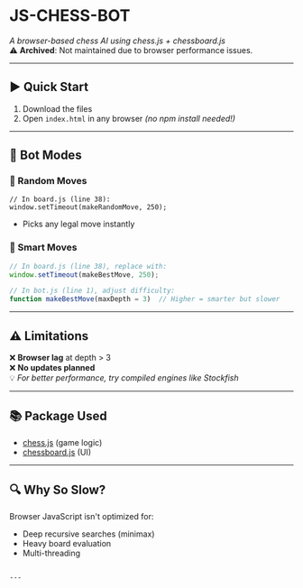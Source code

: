 # JS-CHESS-BOT  
*A browser-based chess AI using chess.js + chessboard.js*  
⚠️ **Archived**: Not maintained due to browser performance issues.  

---

## ▶️ Quick Start  
1. Download the files  
2. Open `index.html` in any browser *(no npm install needed!)*  

---

## 🤖 Bot Modes  
### 🎲 Random Moves  
```
// In board.js (line 38):
window.setTimeout(makeRandomMove, 250); 
```
- Picks any legal move instantly  

### 🧠 Smart Moves  
```js
// In board.js (line 38), replace with:
window.setTimeout(makeBestMove, 250);

// In bot.js (line 1), adjust difficulty:
function makeBestMove(maxDepth = 3)  // Higher = smarter but slower
```

---

## ⚠️ Limitations  
❌ **Browser lag** at depth > 3  
❌ **No updates planned**  
💡 *For better performance, try compiled engines like Stockfish*

---

## 📚 Package Used  
- [chess.js](https://github.com/jhlywa/chess.js) (game logic)  
- [chessboard.js](http://chessboardjs.com) (UI)  

---

## 🔍 Why So Slow?  
Browser JavaScript isn't optimized for:  
- Deep recursive searches (minimax)  
- Heavy board evaluation  
- Multi-threading  
```

---
